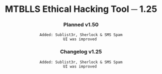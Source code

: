<div align="center">
  <h1>MTBLLS Ethical Hacking Tool ─ 1.25</h1>
  
<h3>Planned v1.50</h3>
  
  ```
  Added: Sublist3r, Sherlock & SMS Spam
  UI was improved 
  ```
  
  <h3>Changelog v1.25</h3>
  
  ```
  Added: Sublist3r, Sherlock & SMS Spam
  UI was improved 
  ```
